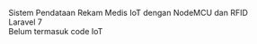 Sistem Pendataan Rekam Medis IoT dengan NodeMCU dan RFID
<br>
Laravel 7
<br>
Belum termasuk code IoT
